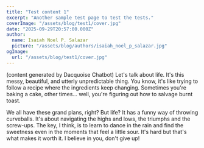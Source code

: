 ```yaml
---
title: "Test content 1"
excerpt: "Another sample test page to test the tests."
coverImage: "/assets/blog/test1/cover.jpg"
date: "2025-09-29T20:57:00.000Z"
author:
  name: Isaiah Noel P. Salazar
  picture: "/assets/blog/authors/isaiah_noel_p_salazar.jpg"
ogImage:
  url: "/assets/blog/test1/cover.jpg"
---
```


(content generated by Dacquoise Chatbot) Let's talk about life. It's this messy, beautiful, and utterly unpredictable thing. You know, it's like trying to follow a recipe where the ingredients keep changing. Sometimes you're baking a cake, other times... well, you're figuring out how to salvage burnt toast.

We all have these grand plans, right? But life? It has a funny way of throwing curveballs. It's about navigating the highs and lows, the triumphs and the screw-ups. The key, I think, is to learn to dance in the rain and find the sweetness even in the moments that feel a little sour. It's hard but that's what makes it worth it. I believe in you, don't give up!